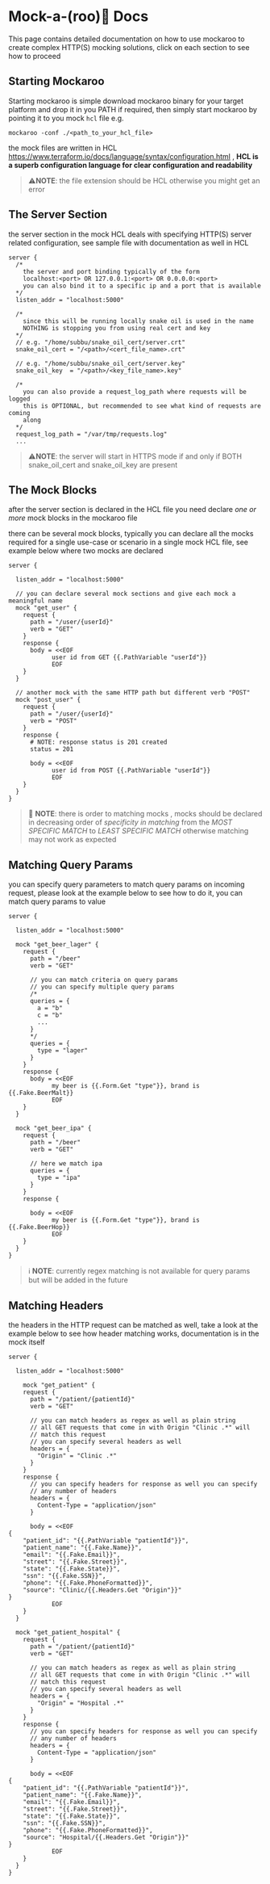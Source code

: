 # Mock-a-(roo)🦘 Docs
This page contains detailed documentation on how to use mockaroo to create complex HTTP(S) mocking solutions, click on each section to see how to proceed

## Starting Mockaroo
Starting mockaroo is simple download mockaroo binary for your target platform and drop it in you PATH if required, then simply start mockaroo by pointing it to you mock `hcl` file e.g.
```
mockaroo -conf ./<path_to_your_hcl_file>
```
the mock files are written in HCL https://www.terraform.io/docs/language/syntax/configuration.html , **HCL is a superb configuration language for clear configuration and readability**
> ⚠️**NOTE**: the file extension should be HCL otherwise you might get an error


## The Server Section 
the server section in the mock HCL deals with specifying HTTP(S) server related configuration, see sample file with documentation as well in HCL 
```hcl
server {
  /* 
    the server and port binding typically of the form
    localhost:<port> OR 127.0.0.1:<port> OR 0.0.0.0:<port> 
    you can also bind it to a specific ip and a port that is available 
  */   
  listen_addr = "localhost:5000"

  /* 
    since this will be running locally snake oil is used in the name 
    NOTHING is stopping you from using real cert and key
  */
  // e.g. "/home/subbu/snake_oil_cert/server.crt"
  snake_oil_cert = "/<path>/<cert_file_name>.crt"

  // e.g. "/home/subbu/snake_oil_cert/server.key" 
  snake_oil_key  = "/<path>/<key_file_name>.key" 

  /* 
    you can also provide a request_log_path where requests will be logged
    this is OPTIONAL, but recommended to see what kind of requests are coming 
    along
  */
  request_log_path = "/var/tmp/requests.log"
  ...
```
> ⚠️**NOTE**: the server will start in HTTPS mode if and only if BOTH snake_oil_cert and snake_oil_key are present

## The Mock Blocks
after the server section is declared in the HCL file you need declare *one or more* mock blocks in the mockaroo file 

there can be several mock blocks, typically you can declare all the mocks required for a single use-case or scenario in a single mock HCL file, see example below where two mocks are declared 

```hcl
server {

  listen_addr = "localhost:5000"

  // you can declare several mock sections and give each mock a meaningful name
  mock "get_user" {
    request {
      path = "/user/{userId}"
      verb = "GET"
    }
    response {
      body = <<EOF
            user id from GET {{.PathVariable "userId"}}
            EOF
    }
  }

  // another mock with the same HTTP path but different verb "POST"
  mock "post_user" {
    request {
      path = "/user/{userId}"
      verb = "POST"
    }
    response {
      # NOTE: response status is 201 created
      status = 201

      body = <<EOF
            user id from POST {{.PathVariable "userId"}}
            EOF
    }
  }
}
```
> 🚨 **NOTE**: there is order to matching mocks , mocks should be declared in decreasing order of *specificity in matching* from the *MOST SPECIFIC MATCH* to *LEAST SPECIFIC MATCH* otherwise matching may not work as expected

## Matching Query Params
you can specify query parameters to match query params on incoming request, please look at the example below to see how to do it, you can match query params to value 

```hcl
server {

  listen_addr = "localhost:5000"

  mock "get_beer_lager" {
    request {
      path = "/beer"
      verb = "GET"

      // you can match criteria on query params 
      // you can specify multiple query params
      /*
      queries = {
        a = "b"
        c = "b" 
        ...
      }
      */
      queries = {
        type = "lager"
      }
    }
    response {
      body = <<EOF
            my beer is {{.Form.Get "type"}}, brand is {{.Fake.BeerMalt}}
            EOF
    }
  }

  mock "get_beer_ipa" {
    request {
      path = "/beer"
      verb = "GET"

      // here we match ipa
      queries = {
        type = "ipa"
      }
    }
    response {

      body = <<EOF
            my beer is {{.Form.Get "type"}}, brand is {{.Fake.BeerHop}}
            EOF
    }
  }
}
```
> ℹ️ **NOTE**: currently regex matching is not available for query params but will be added in the future

## Matching Headers
the headers in the HTTP request can be matched as well, take a look at the example below to see how header matching works, documentation is in the mock itself

```hcl
server {

  listen_addr = "localhost:5000"

    mock "get_patient" {
    request {
      path = "/patient/{patientId}"
      verb = "GET"

      // you can match headers as regex as well as plain string 
      // all GET requests that come in with Origin "Clinic .*" will
      // match this request
      // you can specify several headers as well
      headers = {
        "Origin" = "Clinic .*"
      }
    }
    response {
      // you can specify headers for response as well you can specify 
      // any number of headers  
      headers = {
        Content-Type = "application/json"
      }

      body = <<EOF
{
    "patient_id": "{{.PathVariable "patientId"}}",
    "patient_name": "{{.Fake.Name}}",
    "email": "{{.Fake.Email}}",
    "street": "{{.Fake.Street}}",
    "state": "{{.Fake.State}}",
    "ssn": "{{.Fake.SSN}}",
    "phone": "{{.Fake.PhoneFormatted}}",
    "source": "Clinic/{{.Headers.Get "Origin"}}"
}
            EOF
    }
  }

  mock "get_patient_hospital" {
    request {
      path = "/patient/{patientId}"
      verb = "GET"

      // you can match headers as regex as well as plain string 
      // all GET requests that come in with Origin "Clinic .*" will
      // match this request
      // you can specify several headers as well
      headers = {
        "Origin" = "Hospital .*"
      }
    }
    response {
      // you can specify headers for response as well you can specify 
      // any number of headers  
      headers = {
        Content-Type = "application/json"
      }

      body = <<EOF
{
    "patient_id": "{{.PathVariable "patientId"}}",
    "patient_name": "{{.Fake.Name}}",
    "email": "{{.Fake.Email}}",
    "street": "{{.Fake.Street}}",
    "state": "{{.Fake.State}}",
    "ssn": "{{.Fake.SSN}}",
    "phone": "{{.Fake.PhoneFormatted}}",
    "source": "Hospital/{{.Headers.Get "Origin"}}"
}
            EOF
    }
  }
}
```